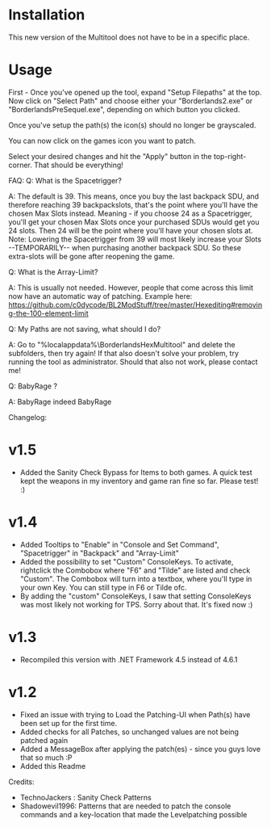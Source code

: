 ﻿# Installation
This new version of the Multitool does not have to be in a specific place.

# Usage
First - Once you've opened up the tool, expand "Setup Filepaths" at the top.
Now click on "Select Path" and choose either your "Borderlands2.exe" or "BorderlandsPreSequel.exe", depending on which button you clicked.

Once you've setup the path(s) the icon(s) should no longer be grayscaled.

You can now click on the games icon you want to patch.

Select your desired changes and hit the "Apply" button in the top-right-corner.
That should be everything!


FAQ:
Q: What is the Spacetrigger?

A: The default is 39. This means, once you buy the last backpack SDU, and therefore reaching 39 backpackslots, that's the point where you'll have the chosen Max Slots instead.
   Meaning - if you choose 24 as a Spacetrigger, you'll get your chosen Max Slots once your purchased SDUs would get you 24 slots. Then 24 will be the point where you'll have your chosen slots at.
   Note: Lowering the Spacetrigger from 39 will most likely increase your Slots --TEMPORARILY-- when purchasing another backpack SDU. So these extra-slots will be gone after reopening the game.

Q: What is the Array-Limit?

A: This is usually not needed. However, people that come across this limit now have an automatic way of patching. 
   Example here: https://github.com/c0dycode/BL2ModStuff/tree/master/Hexediting#removing-the-100-element-limit

Q: My Paths are not saving, what should I do?

A: Go to "%localappdata%\BorderlandsHexMultitool" and delete the subfolders, then try again!
   If that also doesn't solve your problem, try running the tool as administrator. Should that also not work, please contact me!

Q: BabyRage ?

A: BabyRage indeed BabyRage


Changelog:
# v1.5
- Added the Sanity Check Bypass for Items to both games. A quick test kept the weapons in my inventory and game ran fine so far. Please test! :)

# v1.4
- Added Tooltips to "Enable" in "Console and Set Command", "Spacetrigger" in "Backpack" and "Array-Limit"
- Added the possibility to set "Custom" ConsoleKeys. To activate, rightclick the Combobox where "F6" and "Tilde" are listed and check "Custom". 
  The Combobox will turn into a textbox, where you'll type in your own Key. You can still type in F6 or Tilde ofc.
- By adding the "custom" ConsoleKeys, I saw that setting ConsoleKeys was most likely not working for TPS. Sorry about that. It's fixed now :)

# v1.3
- Recompiled this version with .NET Framework 4.5 instead of 4.6.1

# v1.2
- Fixed an issue with trying to Load the Patching-UI when Path(s) have been set up for the first time.
- Added checks for all Patches, so unchanged values are not being patched again
- Added a MessageBox after applying the patch(es) - since you guys love that so much :P
- Added this Readme

Credits:
- TechnoJackers	: Sanity Check Patterns
- Shadowevil1996: Patterns that are needed to patch the console commands and a key-location that made the Levelpatching possible